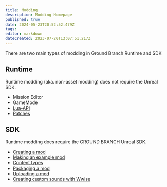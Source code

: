 ```yaml
---
title: Modding
description: Modding Homepage
published: true
date: 2024-05-23T20:52:52.479Z
tags: 
editor: markdown
dateCreated: 2023-07-20T13:07:51.217Z
---
```


There are two main types of modding in Ground Branch Runtime and SDK

## Runtime

Runtime modding (aka. non-asset modding) does not require the Unreal SDK.

-   Mission Editor
-   GameMode
-   [Lua-API](/modding/Lua-API)
-   [Patches](/modding/patches)

## SDK

Runtime modding does require the GROUND BRANCH Unreal SDK.

-   [Creating a mod](/modding/sdk/creating-a-mod)
-   [Making an example mod](/modding/sdk/making-an-example-mod)
-   [Content types](/modding/sdk/content-types)
-   [Packaging a mod](/modding/sdk/packaging-a-mod)
-   [Uploading a mod](/modding/sdk/uploading-a-mod)
-   [Creating custom sounds with Wwise](/modding/sdk/Wwise)